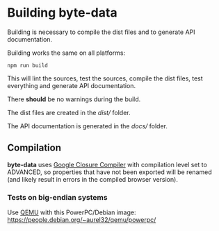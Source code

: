 # Building byte-data

Building is necessary to compile the dist files and to generate API documentation.

Building works the same on all platforms:
```
npm run build
```
This will lint the sources, test the sources, compile the dist files, test everything and generate API documentation.

There **should** be no warnings during the build.

The dist files are created in the *dist/* folder.

The API documentation is generated in the *docs/* folder.

## Compilation
**byte-data** uses [Google Closure Compiler](https://github.com/google/closure-compiler-js) with compilation level set to ADVANCED, so properties that have not been exported will be renamed (and likely result in errors in the compiled browser version).

### Tests on big-endian systems
Use [QEMU](https://www.qemu.org/) with this PowerPC/Debian image:  
https://people.debian.org/~aurel32/qemu/powerpc/
